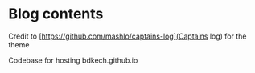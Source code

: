 # Blog contents
Credit to [https://github.com/mashlo/captains-log](Captains log) for the theme

Codebase for hosting bdkech.github.io

